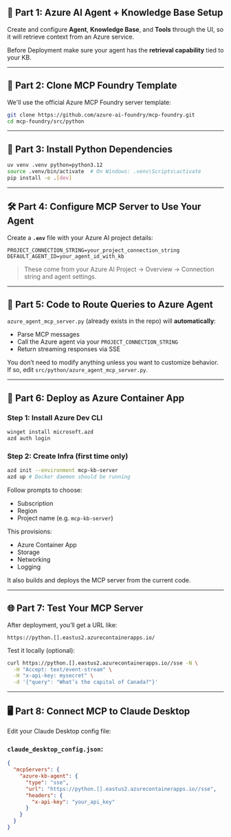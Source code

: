 ## 🧠 Part 1: Azure AI Agent + Knowledge Base Setup

Create and configure **Agent**, **Knowledge Base**, and **Tools** through the UI, so it will retrieve context from an Azure service.

Before Deployment make sure your agent has the **retrieval capability** tied to your KB.

---

## 🧱 Part 2: Clone MCP Foundry Template

We'll use the official Azure MCP Foundry server template:
```bash
git clone https://github.com/azure-ai-foundry/mcp-foundry.git
cd mcp-foundry/src/python
```

---

## 🧪 Part 3: Install Python Dependencies

```bash
uv venv .venv python=python3.12
source .venv/bin/activate  # On Windows: .venv\Scripts\activate
pip install -e .[dev]
```

---

## 🛠️ Part 4: Configure MCP Server to Use Your Agent

Create a **`.env`** file with your Azure AI project details:

```env
PROJECT_CONNECTION_STRING=your_project_connection_string
DEFAULT_AGENT_ID=your_agent_id_with_kb
```

> These come from your Azure AI Project → Overview → Connection string and agent settings.

---

## 📜 Part 5: Code to Route Queries to Azure Agent

`azure_agent_mcp_server.py` (already exists in the repo) will **automatically**:

- Parse MCP messages
- Call the Azure agent via your `PROJECT_CONNECTION_STRING`
- Return streaming responses via SSE

You don’t need to modify anything unless you want to customize behavior. If so, edit `src/python/azure_agent_mcp_server.py`.

---

## 🚀 Part 6: Deploy as Azure Container App

### Step 1: Install Azure Dev CLI
```bash
winget install microsoft.azd
azd auth login
```

### Step 2: Create Infra (first time only)
```bash
azd init --environment mcp-kb-server
azd up # Docker daemon should be running
```

Follow prompts to choose:
- Subscription
- Region
- Project name (e.g. `mcp-kb-server`)

This provisions:
- Azure Container App
- Storage
- Networking
- Logging

It also builds and deploys the MCP server from the current code.

---

## 🌐 Part 7: Test Your MCP Server

After deployment, you’ll get a URL like:
```
https://python.[].eastus2.azurecontainerapps.io/
```

Test it locally (optional):
```bash
curl https://python.[].eastus2.azurecontainerapps.io//sse -N \
  -H "Accept: text/event-stream" \
  -H "x-api-key: mysecret" \
  -d '{"query": "What’s the capital of Canada?"}'
```

---

## 🖥️ Part 8: Connect MCP to Claude Desktop

Edit your Claude Desktop config file:

### `claude_desktop_config.json`:
```json
{
  "mcpServers": {
    "azure-kb-agent": {
      "type": "sse",
      "url": "https://python.[].eastus2.azurecontainerapps.io//sse",
      "headers": {
        "x-api-key": "your_api_key"
      }
    }
  }
}
```